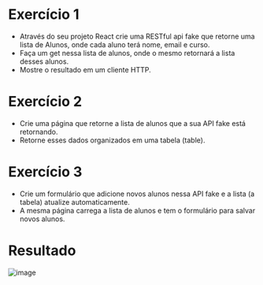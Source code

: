 # Exercício 1
- Através do seu projeto React crie uma RESTful api fake que retorne uma lista de Alunos, onde cada aluno terá nome, email e curso.
- Faça um get nessa lista de alunos, onde o mesmo retornará a lista desses alunos.
- Mostre o resultado em um cliente HTTP.

# Exercício 2
- Crie uma página que retorne a lista de alunos que a sua API fake está retornando.
- Retorne esses dados organizados em uma tabela (table).

# Exercício 3
- Crie um formulário que adicione novos alunos nessa API fake e a lista (a tabela) atualize automaticamente.
- A mesma página carrega a lista de alunos e tem o formulário para salvar novos alunos.

# Resultado

![image](https://github.com/user-attachments/assets/99266b91-1c03-4ca8-b67f-f037cf358e34)
